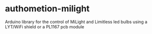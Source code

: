 # authometion-milight
Arduino library for the control of MiLight and Limitless led bulbs using a LYT/WiFi shield or a PL1167 pcb module
